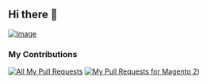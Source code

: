 ## Hi there 👋

[![Image](https://github.com/user-attachments/assets/4b175a61-8186-4695-b404-26091c6fcb82)](https://www.amadeco.fr)

### My Contributions

[![All My Pull Requests](https://img.shields.io/badge/GitHub-My%20PRs-brightgreen?logo=github)](https://github.com/pulls?q=is%3Apr+author%3Aiparmentier)
[![My Pull Requests for Magento 2](https://img.shields.io/badge/Magento%202-My%20PRs-brightgreen.svg)](https://github.com/magento/magento2/pulls?q=is%3Apr+author%3Aiparmentier))
